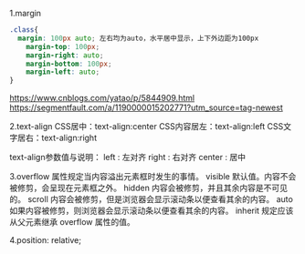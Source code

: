 1.margin
```CSS
.class{
  margin: 100px auto; 左右均为auto，水平居中显示，上下外边距为100px
    margin-top: 100px;
    margin-right: auto;
    margin-bottom: 100px;
    margin-left: auto;
}
```
https://www.cnblogs.com/yatao/p/5844909.html
https://segmentfault.com/a/1190000015202771?utm_source=tag-newest

2.text-align
CSS居中：text-align:center
CSS内容居左：text-align:left
CSS文字居右：text-align:right

text-align参数值与说明：
left : 左对齐
right : 右对齐
center : 居中

3.overflow 属性规定当内容溢出元素框时发生的事情。
visible 默认值。内容不会被修剪，会呈现在元素框之外。
hidden 	内容会被修剪，并且其余内容是不可见的。
scroll 	内容会被修剪，但是浏览器会显示滚动条以便查看其余的内容。
auto 	  如果内容被修剪，则浏览器会显示滚动条以便查看其余的内容。
inherit 规定应该从父元素继承 overflow 属性的值。

4.position: relative;

